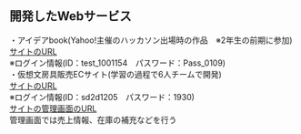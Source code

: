 ## 開発したWebサービス
・アイデアbook(Yahoo!主催のハッカソン出場時の作品　※2年生の前期に参加)<br>
[サイトのURL](http://aso2001154.icurus.jp/flont/finalhack/title.html)<br>
※ログイン情報(ID：test_1001154　パスワード：Pass_0109)<br>
・仮想文房具販売ECサイト(学習の過程で6人チームで開発)<br>
[サイトのURL](http://aso2001154.icurus.jp/company/pencil.php)<br>
※ログイン情報(ID：sd2d1205　パスワード：1930)<br>
[サイトの管理画面のURL](http://aso2001154.icurus.jp/company/management/management.php)<br>
管理画面では売上情報、在庫の補充などを行う<br>
